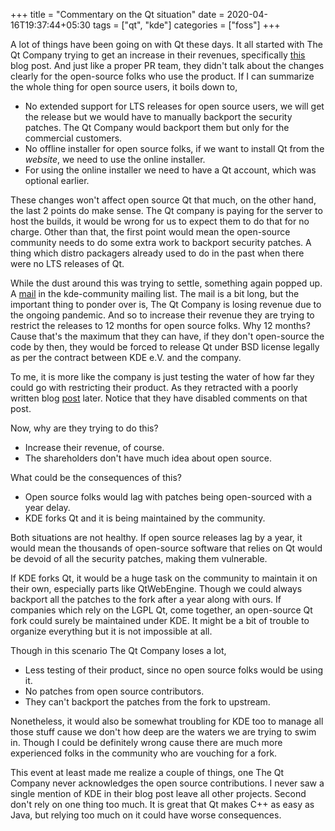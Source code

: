 +++
title = "Commentary on the Qt situation"
date = 2020-04-16T19:37:44+05:30
tags = ["qt", "kde"]
categories = ["foss"]
+++

A lot of things have been going on with Qt these days. It all started with The Qt Company trying to get an increase in their revenues, specifically [this](https://www.qt.io/blog/qt-offering-changes-2020) blog post. And just like a proper PR team, they didn't talk about the changes clearly for the open-source folks who use the product. If I can summarize the whole thing for open source users, it boils down to,

- No extended support for LTS releases for open source users, we will get the release but we would have to manually backport the security patches. The Qt Company would backport them but only for the commercial customers.
- No offline installer for open source folks, if we want to install Qt from the _website_, we need to use the online installer.
- For using the online installer we need to have a Qt account, which was optional earlier.

These changes won't affect open source Qt that much, on the other hand, the last 2 points do make sense. The Qt company is paying for the server to host the builds, it would be wrong for us to expect them to do that for no charge. Other than that, the first point would mean the open-source community needs to do some extra work to backport security patches. A thing which distro packagers already used to do in the past when there were no LTS releases of Qt.

While the dust around this was trying to settle, something again popped up. A [mail](https://mail.kde.org/pipermail/kde-community/2020q2/006098.html) in the kde-community mailing list. The mail is a bit long, but the important thing to ponder over is, The Qt Company is losing revenue due to the ongoing pandemic. And so to increase their revenue they are trying to restrict the releases to 12 months for open source folks. Why 12 months? Cause that's the maximum that they can have, if they don't open-source the code by then, they would be forced to release Qt under BSD license legally as per the contract between KDE e.V. and the company.

To me, it is more like the company is just testing the water of how far they could go with restricting their product. As they retracted with a poorly written blog [post](https://www.qt.io/blog/qt-and-open-source) later. Notice that they have disabled comments on that post.

Now, why are they trying to do this?

- Increase their revenue, of course.
- The shareholders don't have much idea about open source.

What could be the consequences of this?

- Open source folks would lag with patches being open-sourced with a year delay.
- KDE forks Qt and it is being maintained by the community.

Both situations are not healthy. If open source releases lag by a year, it would mean the thousands of open-source software that relies on Qt would be devoid of all the security patches, making them vulnerable.

If KDE forks Qt, it would be a huge task on the community to maintain it on their own, especially parts like QtWebEngine. Though we could always backport all the patches to the fork after a year along with ours. If companies which rely on the LGPL Qt, come together, an open-source Qt fork could surely be maintained under KDE. It might be a bit of trouble to organize everything but it is not impossible at all.

Though in this scenario The Qt Company loses a lot,

- Less testing of their product, since no open source folks would be using it.
- No patches from open source contributors.
- They can't backport the patches from the fork to upstream.

Nonetheless, it would also be somewhat troubling for KDE too to manage all those stuff cause we don't how deep are the waters we are trying to swim in. Though I could be definitely wrong cause there are much more experienced folks in the community who are vouching for a fork.

This event at least made me realize a couple of things, one The Qt Company never acknowledges the open source contributions. I never saw a single mention of KDE in their blog post leave all other projects. Second don't rely on one thing too much. It is great that Qt makes C++ as easy as Java, but relying too much on it could have worse consequences.